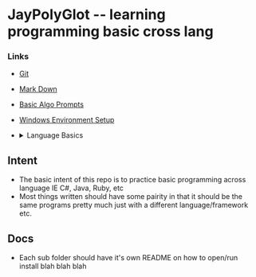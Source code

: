 # JayPolyGlot -- learning programming basic cross lang #

### Links ###
* [Git](./Git/README.md)
* [Mark Down](./MarkDown/README.md)
* [Basic Algo Prompts](./BasicAlgorithmPromts.md)
* [Windows Environment Setup](./Windows/README.md)
* <details>
  <summary>Language Basics</summary>

  ## Language Basics
    * [C Basics](./C/README.md)
    * [C# Basics](./CSharp/README.md)
    * [Java Script Basics](./JavaScript/README.md)
        - [Type Script Basics](./TypeScript/README.md)
    * [Python Basics](./Python/README.md)
    * [Ruby Basics](./Ruby/README.md)
    * [VB .NET Basics](./VisualBasic/README.md)
</details>

## Intent ##
* The basic intent of this repo is to practice
    basic programming across language IE C#, Java, Ruby, etc
* Most things written should have some pairity in that
    it should be the same programs pretty much
    just with a different language/framework etc.

## Docs ##
* Each sub folder should have it's own README on how to open/run install blah blah blah